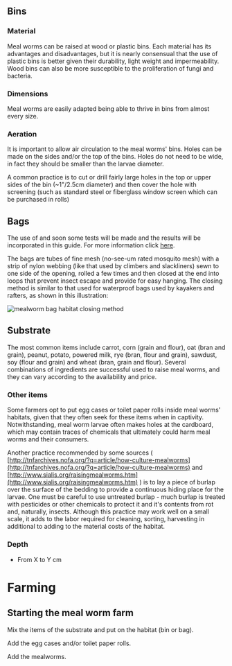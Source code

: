 ## **Bins**
### Material			
Meal worms can be raised at wood or plastic bins. Each material has its advantages and disadvantages, but it is nearly consensual that the use of plastic bins is better given their durability, light weight and impermeability. Wood bins can also be more susceptible to the proliferation of fungi and bacteria.

### **Dimensions**
Meal worms are easily adapted being able to thrive in bins from almost every size.

### **Aeration**
It is important to allow air circulation to the meal worms' bins. Holes can be made on the sides and/or the top of the bins. Holes do not need to be wide, in fact they should be smaller than the larvae diameter.

A common practice is to cut or drill fairly large holes in the top or upper sides of the bin (~1"/2.5cm diameter) and then cover the hole with screening (such as standard steel or fiberglass window screen which can be purchased in rolls)

## **Bags**
The use of and soon some tests will be made and the results will be incorporated in this guide. For more information click [here](http://forum.openbugfarm.com/index.php?p=/discussion/46/ultra-cheap-mealworm-production).

The bags are tubes of fine mesh (no-see-um rated mosquito mesh) with a strip of nylon webbing (like that used by climbers and slackliners) sewn to one side of the opening, rolled a few times and then closed at the end into loops that prevent insect escape and provide for easy hanging. The closing method is similar to that used for waterproof bags used by kayakers and rafters, as shown in this illustration:

![mealworm bag habitat closing method](http://www.artichokejalapenodesign.com/AJD-hosted-img/tinyfarms/bag-closing-method-illustration-full.png)

## **Substrate**
The most common items include carrot, corn (grain and flour), oat (bran and grain), peanut, potato, powered milk, rye (bran, flour and grain), sawdust, soy (flour and grain) and wheat (bran, grain and flour). 
Several combinations of ingredients are successful used to raise meal worms, and they can vary according to the availability and price.

### **Other items**
Some farmers opt to put egg cases or toilet paper rolls inside meal worms' habitats, given that they often seek for these items when in captivity. Notwithstanding, meal worm larvae often makes holes at the cardboard, which may contain traces of chemicals that ultimately could harm meal worms and their consumers.

Another practice recommended by some sources ( [http://tnfarchives.nofa.org/?q=article/how-culture-mealworms](http://tnfarchives.nofa.org/?q=article/how-culture-mealworms) and [http://www.sialis.org/raisingmealworms.htm](http://www.sialis.org/raisingmealworms.htm) ) is to lay a piece of burlap over the surface of the bedding to provide a continuous hiding place for the larvae. One must be careful to use untreated burlap - much burlap is treated with pesticides or other chemicals to protect it and it's contents from rot and, naturally, insects. Although this practice may work well on a small scale, it adds to the labor required for cleaning, sorting, harvesting in additional to adding to the material costs of the habitat.
 
### **Depth**
* From X to Y cm	

# **Farming**

## **Starting the meal worm farm**
Mix the items of the substrate and put on the habitat (bin or bag).

Add the egg cases and/or toilet paper rolls.

Add the mealworms.